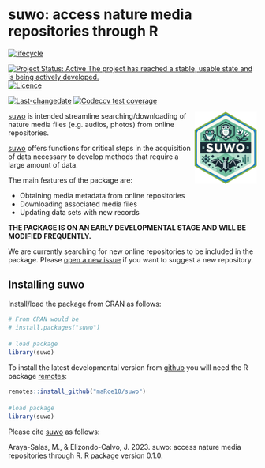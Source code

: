 suwo: access nature media repositories through R
================

<!-- README.md is generated from README.Rmd. Please edit that file -->
<!-- badges: start -->

[![lifecycle](https://lifecycle.r-lib.org/articles/figures/lifecycle-experimental.svg)](https://lifecycle.r-lib.org/articles/stages.html)
<!-- [![Dependencies](https://tinyverse.netlify.com/badge/suwo)](https://cran.r-project.org/package=suwo)  -->
[![Project Status: Active The project has reached a stable, usable state
and is being actively
developed.](https://www.repostatus.org/badges/latest/active.svg)](https://www.repostatus.org/#active)
[![Licence](https://img.shields.io/badge/https://img.shields.io/badge/licence-GPL--2-blue.svg)](https://www.gnu.org/licenses/gpl-3.0.en.html)
<!-- [![minimal R version](https://img.shields.io/badge/R%3E%3D-Depends:-6666ff.svg)](https://cran.r-project.org/)  -->
<!-- [![packageversion](https://img.shields.io/badge/Package%20version-0.1.0-orange.svg?style=flat-square)](commits/develop)  -->
[![Last-changedate](https://img.shields.io/badge/last%20change-2025--09--18-yellowgreen.svg)](/commits/master)
[![Codecov test
coverage](https://codecov.io/gh/maRce10/suwo/branch/master/graph/badge.svg)](https://app.codecov.io/gh/maRce10/suwo?branch=master)
<!-- [![CRAN_Status_Badge](https://www.r-pkg.org/badges/version/suwo)](https://cran.r-project.org/package=suwo) -->
<!-- [![Total Downloads](https://cranlogs.r-pkg.org/badges/grand-total/suwo)](https://cranlogs.r-pkg.org/badges/grand-total/suwo) -->
<!-- badges: end -->

<!-- <img src="man/figures/suwo_sticker.png" alt="suwo logo" align="right" width = "25%" height="25%"/> -->

<img src="man/figures/suwo_sticker.png" alt="suwo logo" align="right" width = "25%" height="25%"/>

[suwo](https://github.com/maRce10/suwo) is intended streamline
searching/downloading of nature media files (e.g. audios, photos) from
online repositories.

[suwo](https://github.com/maRce10/suwo) offers functions for critical
steps in the acquisition of data necessary to develop methods that
require a large amount of data.

The main features of the package are:

- Obtaining media metadata from online repositories
- Downloading associated media files
- Updating data sets with new records

**THE PACKAGE IS ON AN EARLY DEVELOPMENTAL STAGE AND WILL BE MODIFIED
FREQUENTLY.**

We are currently searching for new online repositories to be included in
the package. Please [open a new
issue](https://github.com/maRce10/suwo/issues/new/choose) if you want to
suggest a new repository.

## Installing suwo

Install/load the package from CRAN as follows:

``` r
# From CRAN would be
# install.packages("suwo")

# load package
library(suwo)
```

To install the latest developmental version from
[github](https://github.com/) you will need the R package
[remotes](https://cran.r-project.org/package=remotes):

``` r
remotes::install_github("maRce10/suwo")

#load package
library(suwo)
```

Please cite [suwo](https://github.com/maRce10/suwo) as follows:

Araya-Salas, M., & Elizondo-Calvo, J. 2023. suwo: access nature media
repositories through R. R package version 0.1.0.
